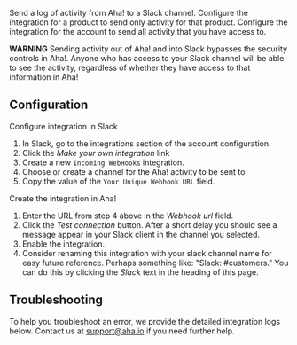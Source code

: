 Send a log of activity from Aha! to a Slack channel. Configure the integration for a product to send only activity for that product. Configure the integration for the account to send all activity that you have access to.

**WARNING** Sending activity out of Aha! and into Slack bypasses the security controls in Aha!. Anyone who has access to your Slack channel will be able to see the activity, regardless of whether they have access to that information in Aha!

## Configuration

Configure integration in Slack

1. In Slack, go to the integrations section of the account configuration.
2. Click the _Make your own integration_ link 
3. Create a new `Incoming WebHooks` integration.
4. Choose or create a channel for the Aha! activity to be sent to.
5. Copy the value of the `Your Unique Webhook URL` field.

Create the integration in Aha!

1. Enter the URL from step 4 above in the _Webhook url_ field.
2. Click the _Test connection_ button. After a short delay you should see a message appear in your Slack client in the channel you selected.
3. Enable the integration.
4. Consider renaming this integration with your slack channel name for easy future reference. Perhaps something like: "Slack: #customers." You can do this by clicking the _Slack_ text in the heading of this page.

## Troubleshooting

To help you troubleshoot an error, we provide the detailed integration logs below. Contact us at support@aha.io if you need further help.